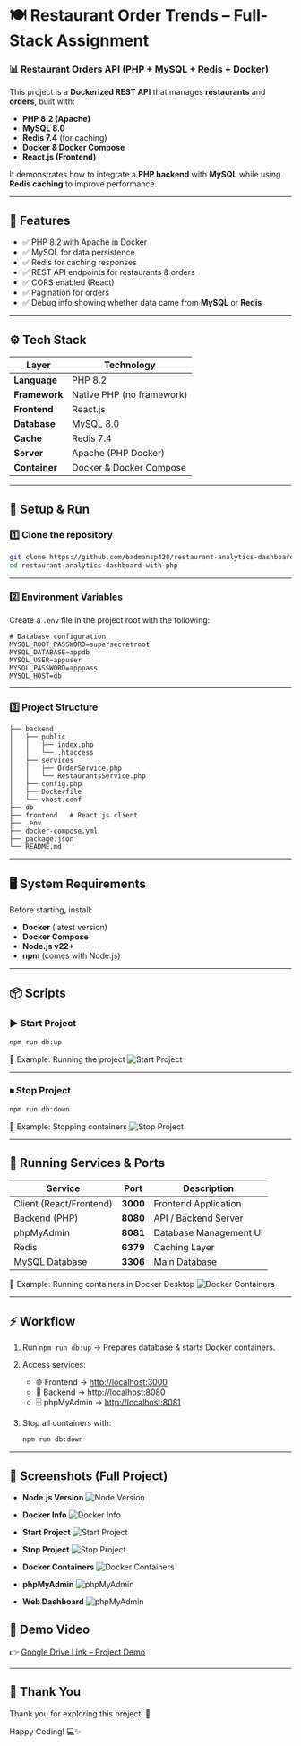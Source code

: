 # 🍽️ Restaurant Order Trends – Full-Stack Assignment

### 📊 Restaurant Orders API (PHP + MySQL + Redis + Docker)

This project is a **Dockerized REST API** that manages **restaurants** and **orders**, built with:

- **PHP 8.2 (Apache)**
- **MySQL 8.0**
- **Redis 7.4** (for caching)
- **Docker & Docker Compose**
- **React.js (Frontend)**

It demonstrates how to integrate a **PHP backend** with **MySQL** while using **Redis caching** to improve performance.  

---

## 📌 Features
- ✅ PHP 8.2 with Apache in Docker
- ✅ MySQL for data persistence
- ✅ Redis for caching responses
- ✅ REST API endpoints for restaurants & orders
- ✅ CORS enabled (React)
- ✅ Pagination for orders
- ✅ Debug info showing whether data came from **MySQL** or **Redis**

---

## ⚙️ Tech Stack

| Layer          | Technology         |
|----------------|--------------------|
| **Language**   | PHP 8.2            |
| **Framework**  | Native PHP (no framework) |
| **Frontend**   | React.js           |
| **Database**   | MySQL 8.0          |
| **Cache**      | Redis 7.4          |
| **Server**     | Apache (PHP Docker)|
| **Container**  | Docker & Docker Compose |

---

## 🚀 Setup & Run

### 1️⃣ Clone the repository
```bash
git clone https://github.com/badmansp420/restaurant-analytics-dashboard-with-php.git
cd restaurant-analytics-dashboard-with-php
````

---

### 2️⃣ Environment Variables

Create a `.env` file in the project root with the following:

```env
# Database configuration
MYSQL_ROOT_PASSWORD=supersecretroot
MYSQL_DATABASE=appdb
MYSQL_USER=appuser
MYSQL_PASSWORD=apppass
MYSQL_HOST=db
```

---

### 3️⃣ Project Structure

```plaintext
├── backend
│   ├── public
│   │   ├── index.php
│   │   └── .htaccess 
│   ├── services
│   │   ├── OrderService.php
│   │   └── RestaurantsService.php
│   ├── config.php
│   ├── Dockerfile
│   └── vhost.conf
├── db
├── frontend   # React.js client
├── .env
├── docker-compose.yml
├── package.json
└── README.md
```

---

## 🖥️ System Requirements

Before starting, install:

* **Docker** (latest version)
* **Docker Compose**
* **Node.js v22+**
* **npm** (comes with Node.js)

---

## 📦 Scripts

### ▶️ Start Project

```bash
npm run db:up
```

📸 Example: Running the project
![Start Project](./screenshots/start-project.png "Start Project")

---

### ⏹ Stop Project

```bash
npm run db:down
```

📸 Example: Stopping containers
![Stop Project](./screenshots/stop-project.png "Stop Project")


---

## 🔌 Running Services & Ports

| Service                 | Port     | Description            |
| ----------------------- | -------- | ---------------------- | 
| Client (React/Frontend) | **3000** | Frontend Application   | 
| Backend (PHP)           | **8080** | API / Backend Server   | 
| phpMyAdmin              | **8081** | Database Management UI | 
| Redis                   | **6379** | Caching Layer          | 
| MySQL Database          | **3306** | Main Database          | 

📸 Example: Running containers in Docker Desktop
![Docker Containers](https://i.ibb.co/fcTpy5r/Screenshot-2025-08-30-153516.png "Docker Containers")

---

## ⚡ Workflow

1. Run `npm run db:up` → Prepares database & starts Docker containers.
2. Access services:

   * 🌐 Frontend → [http://localhost:3000](http://localhost:3000)
   * 🔧 Backend → [http://localhost:8080](http://localhost:8080)
   * 🗄️ phpMyAdmin → [http://localhost:8081](http://localhost:8081)
3. Stop all containers with:

   ```bash
   npm run db:down
   ```


---

## 📸 Screenshots (Full Project)

- **Node.js Version**
  ![Node Version](./screenshots/node-version.png)

- **Docker Info**
  ![Docker Info](./screenshots/docker-info.png)

- **Start Project**
  ![Start Project](./screenshots/start-project.png)

- **Stop Project**
  ![Stop Project](./screenshots/stop-project.png)

- **Docker Containers**
  ![Docker Containers](https://i.ibb.co/fcTpy5r/Screenshot-2025-08-30-153516.png)

- **phpMyAdmin**
  ![phpMyAdmin](./screenshots/phpMyAdmin.png)

- **Web Dashboard**
  ![phpMyAdmin](./screenshots/webview.png)



## 🎥 Demo Video

👉 [Google Drive Link – Project Demo](https://drive.google.com/file/d/1leW4oRvYyAzmtX8fHH_C9I37P_lIts5x/view?usp=drive_link) 



---

## 🙏 Thank You  

Thank you for exploring this project! 🚀    

Happy Coding! 💻✨